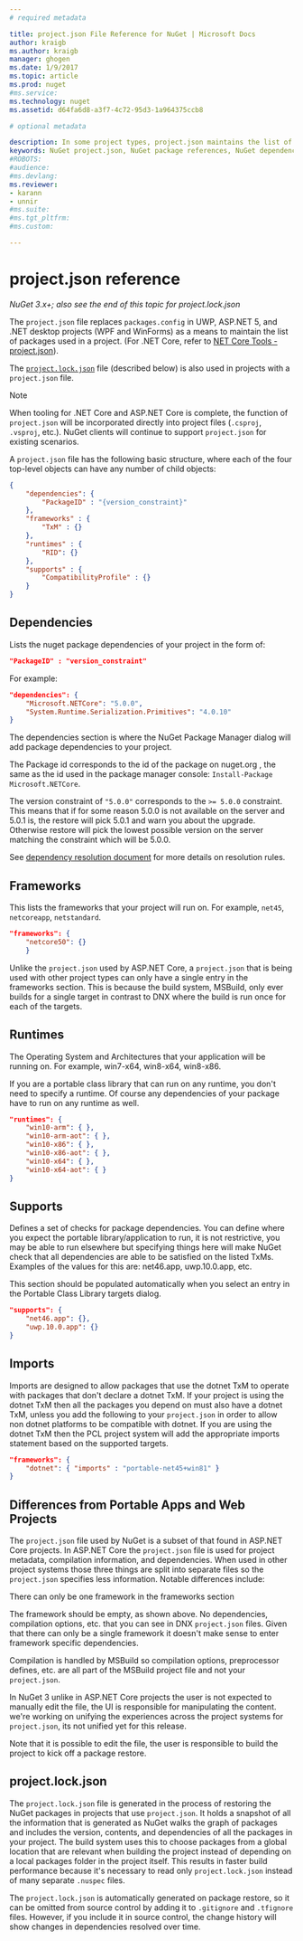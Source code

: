 ```yaml
---
# required metadata

title: project.json File Reference for NuGet | Microsoft Docs
author: kraigb
ms.author: kraigb
manager: ghogen
ms.date: 1/9/2017
ms.topic: article
ms.prod: nuget
#ms.service:
ms.technology: nuget
ms.assetid: d64fa6d8-a3f7-4c72-95d3-1a964375ccb8

# optional metadata

description: In some project types, project.json maintains the list of NuGet packages used in the project.
keywords: NuGet project.json, NuGet package references, NuGet dependencies, project.lock.json
#ROBOTS:
#audience:
#ms.devlang:
ms.reviewer:
- karann
- unnir
#ms.suite:
#ms.tgt_pltfrm:
#ms.custom:

---
```


# project.json reference

*NuGet 3.x+; also see the end of this topic for project.lock.json*

The `project.json` file replaces `packages.config` in UWP, ASP.NET 5, and .NET desktop projects (WPF and WinForms) as a means to maintain the list of packages used in a project. (For .NET Core, refer to [NET Core Tools - project.json](https://docs.microsoft.com/dotnet/articles/core/tools/project-json)).

The [`project.lock.json`](#projectlockjson) file (described below) is also used in projects with a `project.json` file.

> [!Note]
> When tooling for .NET Core and ASP.NET Core is complete, the function of `project.json` will be incorporated directly into project files (`.csproj`, `.vsproj`, etc.). NuGet clients will continue to support `project.json` for existing scenarios.

A `project.json` file has the following basic structure, where each of the four top-level objects can have any number of child objects:

```json
{
    "dependencies": {
        "PackageID" : "{version_constraint}"
    },
    "frameworks" : {
        "TxM" : {}
    },
    "runtimes" : {
        "RID": {}
    },
    "supports" : {
        "CompatibilityProfile" : {}
    }  
}
```
 
## Dependencies

Lists the nuget package dependencies of your project in the form of:

```json
"PackageID" : "version_constraint"
```
  
For example:

```json
"dependencies": {   
    "Microsoft.NETCore": "5.0.0",
    "System.Runtime.Serialization.Primitives": "4.0.10"   
}
```

The dependencies section is where the NuGet Package Manager dialog will add package dependencies to your project.

The Package id corresponds to the id of the package on nuget.org , the same as the id used in the package manager console: `Install-Package Microsoft.NETCore`.

The version constraint of `"5.0.0"` corresponds to the `>= 5.0.0` constraint. This means that if for some reason 5.0.0 is not available on the server and 5.0.1 is, the restore will pick 5.0.1 and warn you about the upgrade. Otherwise restore will pick the lowest possible version on the server matching the constraint which will be 5.0.0.

See [dependency resolution document](../consume-packages/dependency-resolution.md) for more details on resolution rules.

## Frameworks

This lists the frameworks that your project will run on. For example, `net45`, `netcoreapp`, `netstandard`.

```json
"frameworks": {
    "netcore50": {}
    }
 ```

Unlike the `project.json` used by ASP.NET Core, a `project.json` that is being used with other project types can only have a single entry in the frameworks section. This is because the build system, MSBuild, only ever builds for a single target in contrast to DNX where the build is run once for each of the targets.

## Runtimes

The Operating System and Architectures that your application will be running on. For example, win7-x64, win8-x64, win8-x86.

If you are a portable class library that can run on any runtime, you don't need to specify a runtime. Of course any dependencies of your package have to run on any runtime as well.

```json
"runtimes": {
    "win10-arm": { },
    "win10-arm-aot": { },
    "win10-x86": { },
    "win10-x86-aot": { },
    "win10-x64": { },
    "win10-x64-aot": { }
}
```


## Supports

Defines a set of checks for package dependencies. You can define where you expect the portable library/application to run, it is not restrictive, you may be able to run elsewhere but specifying things here will make NuGet check that all dependencies are able to be satisfied on the listed TxMs. Examples of the values for this are: net46.app, uwp.10.0.app, etc.

This section should be populated automatically when you select an entry in the Portable Class Library targets dialog.

```json
"supports": {
    "net46.app": {},
    "uwp.10.0.app": {}
}
```

## Imports

Imports are designed to allow packages that use the dotnet TxM to operate with packages that don't declare a dotnet TxM. If your project is using the dotnet TxM then all the packages you depend on must also have a dotnet TxM, unless you add the following to your `project.json` in order to allow non dotnet platforms to be compatible with dotnet. If you are using the dotnet TxM then the PCL project system will add the appropriate imports statement based on the supported targets.

```json
"frameworks": {
    "dotnet": { "imports" : "portable-net45+win81" }
}
```


## Differences from Portable Apps and Web Projects

The `project.json` file used by NuGet is a subset of that found in ASP.NET Core projects. In ASP.NET Core the `project.json` file is used for project metadata, compilation information, and dependencies. When used in other project systems those three things are split into separate files so the `project.json` specifies less information. Notable differences include:

There can only be one framework in the frameworks section

The framework should be empty, as shown above. No dependencies, compilation options, etc. that you can see in DNX `project.json` files. Given that there can only be a single framework it doesn't make sense to enter framework specific dependencies.

Compilation is handled by MSBuild so compilation options, preprocessor defines, etc. are all part of the MSBuild project file and not your `project.json`.

In NuGet 3 unlike in ASP.NET Core projects the user is not expected to manually edit the file, the UI is responsible for manipulating the content. we're working on unifying the experiences across the project systems for `project.json`, its not unified yet for this release.

Note that it is possible to edit the file, the user is responsible to build the project to kick off a package restore.


## project.lock.json

The `project.lock.json` file is generated in the process of restoring the NuGet packages in projects that use `project.json`. It holds a snapshot of all the information that is generated as NuGet walks the graph of packages and includes the version, contents, and dependencies of all the packages in your project. The build system uses this to choose packages from a global location that are relevant when building the project instead of depending on a local packages folder in the project itself. This results in faster build performance because it's necessary to read only `project.lock.json` instead of many separate `.nuspec` files.

The `project.lock.json` is automatically generated on package restore, so it can be omitted from source control by adding it to `.gitignore` and `.tfignore` files. However, if you include it in source control, the change history will show changes in dependencies resolved over time.

